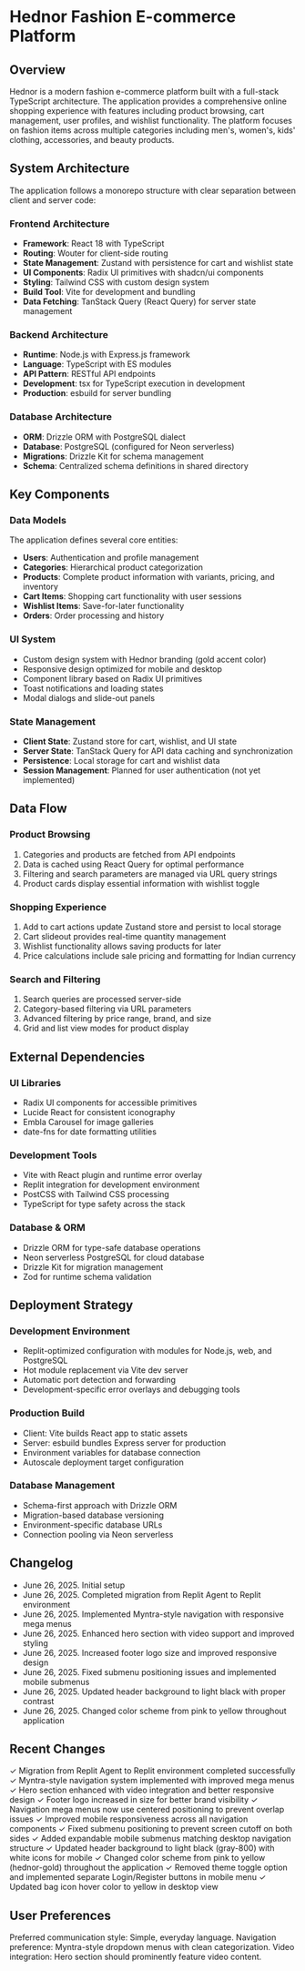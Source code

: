 # Hednor Fashion E-commerce Platform

## Overview

Hednor is a modern fashion e-commerce platform built with a full-stack TypeScript architecture. The application provides a comprehensive online shopping experience with features including product browsing, cart management, user profiles, and wishlist functionality. The platform focuses on fashion items across multiple categories including men's, women's, kids' clothing, accessories, and beauty products.

## System Architecture

The application follows a monorepo structure with clear separation between client and server code:

### Frontend Architecture
- **Framework**: React 18 with TypeScript
- **Routing**: Wouter for client-side routing
- **State Management**: Zustand with persistence for cart and wishlist state
- **UI Components**: Radix UI primitives with shadcn/ui components
- **Styling**: Tailwind CSS with custom design system
- **Build Tool**: Vite for development and bundling
- **Data Fetching**: TanStack Query (React Query) for server state management

### Backend Architecture
- **Runtime**: Node.js with Express.js framework
- **Language**: TypeScript with ES modules
- **API Pattern**: RESTful API endpoints
- **Development**: tsx for TypeScript execution in development
- **Production**: esbuild for server bundling

### Database Architecture
- **ORM**: Drizzle ORM with PostgreSQL dialect
- **Database**: PostgreSQL (configured for Neon serverless)
- **Migrations**: Drizzle Kit for schema management
- **Schema**: Centralized schema definitions in shared directory

## Key Components

### Data Models
The application defines several core entities:
- **Users**: Authentication and profile management
- **Categories**: Hierarchical product categorization
- **Products**: Complete product information with variants, pricing, and inventory
- **Cart Items**: Shopping cart functionality with user sessions
- **Wishlist Items**: Save-for-later functionality
- **Orders**: Order processing and history

### UI System
- Custom design system with Hednor branding (gold accent color)
- Responsive design optimized for mobile and desktop
- Component library based on Radix UI primitives
- Toast notifications and loading states
- Modal dialogs and slide-out panels

### State Management
- **Client State**: Zustand store for cart, wishlist, and UI state
- **Server State**: TanStack Query for API data caching and synchronization
- **Persistence**: Local storage for cart and wishlist data
- **Session Management**: Planned for user authentication (not yet implemented)

## Data Flow

### Product Browsing
1. Categories and products are fetched from API endpoints
2. Data is cached using React Query for optimal performance
3. Filtering and search parameters are managed via URL query strings
4. Product cards display essential information with wishlist toggle

### Shopping Experience
1. Add to cart actions update Zustand store and persist to local storage
2. Cart slideout provides real-time quantity management
3. Wishlist functionality allows saving products for later
4. Price calculations include sale pricing and formatting for Indian currency

### Search and Filtering
1. Search queries are processed server-side
2. Category-based filtering via URL parameters
3. Advanced filtering by price range, brand, and size
4. Grid and list view modes for product display

## External Dependencies

### UI Libraries
- Radix UI components for accessible primitives
- Lucide React for consistent iconography
- Embla Carousel for image galleries
- date-fns for date formatting utilities

### Development Tools
- Vite with React plugin and runtime error overlay
- Replit integration for development environment
- PostCSS with Tailwind CSS processing
- TypeScript for type safety across the stack

### Database & ORM
- Drizzle ORM for type-safe database operations
- Neon serverless PostgreSQL for cloud database
- Drizzle Kit for migration management
- Zod for runtime schema validation

## Deployment Strategy

### Development Environment
- Replit-optimized configuration with modules for Node.js, web, and PostgreSQL
- Hot module replacement via Vite dev server
- Automatic port detection and forwarding
- Development-specific error overlays and debugging tools

### Production Build
- Client: Vite builds React app to static assets
- Server: esbuild bundles Express server for production
- Environment variables for database connection
- Autoscale deployment target configuration

### Database Management
- Schema-first approach with Drizzle ORM
- Migration-based database versioning
- Environment-specific database URLs
- Connection pooling via Neon serverless

## Changelog
- June 26, 2025. Initial setup
- June 26, 2025. Completed migration from Replit Agent to Replit environment
- June 26, 2025. Implemented Myntra-style navigation with responsive mega menus
- June 26, 2025. Enhanced hero section with video support and improved styling
- June 26, 2025. Increased footer logo size and improved responsive design
- June 26, 2025. Fixed submenu positioning issues and implemented mobile submenus
- June 26, 2025. Updated header background to light black with proper contrast
- June 26, 2025. Changed color scheme from pink to yellow throughout application

## Recent Changes
✓ Migration from Replit Agent to Replit environment completed successfully
✓ Myntra-style navigation system implemented with improved mega menus
✓ Hero section enhanced with video integration and better responsive design
✓ Footer logo increased in size for better brand visibility
✓ Navigation mega menus now use centered positioning to prevent overlap issues
✓ Improved mobile responsiveness across all navigation components
✓ Fixed submenu positioning to prevent screen cutoff on both sides
✓ Added expandable mobile submenus matching desktop navigation structure
✓ Updated header background to light black (gray-800) with white icons for mobile
✓ Changed color scheme from pink to yellow (hednor-gold) throughout the application
✓ Removed theme toggle option and implemented separate Login/Register buttons in mobile menu
✓ Updated bag icon hover color to yellow in desktop view

## User Preferences

Preferred communication style: Simple, everyday language.
Navigation preference: Myntra-style dropdown menus with clean categorization.
Video integration: Hero section should prominently feature video content.